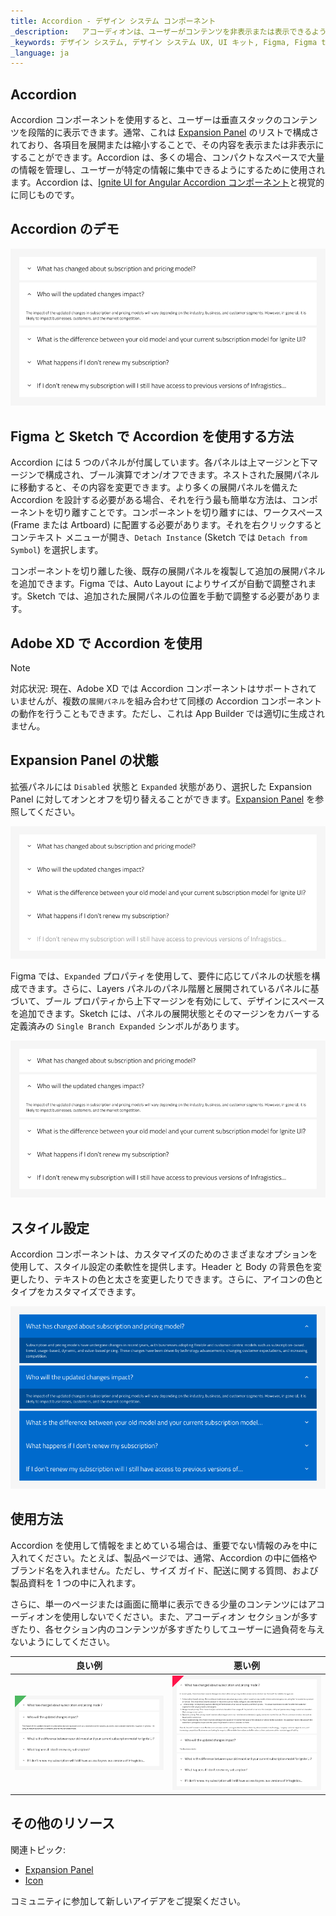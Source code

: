 ```yaml
---
title: Accordion - デザイン システム コンポーネント
_description: 	アコーディオンは、ユーザーがコンテンツを非表示または表示できるようにするユーザー インターフェイス コンポーネントです。
_keywords: デザイン システム, デザイン システム UX, UI キット, Figma, Figma to Angular, Figma からコードをエクスポート, Figma to HTML, Figma UI キット, Sketch, Ignite UI for Angular, Sketch to Angular, Angular, Angular デザイン システム, Sketch からコードをエクスポート, Angular 向けデザイン キット, Sketch HTML, Sketch to HTML, Sketch UI キット, Adobe XD, Adobe XD to Angular, Adobe XD からコードをエクスポート, Adobe XD to HTML, Adobe XD UI キット
_language: ja
---
```


## Accordion

Accordion  コンポーネントを使用すると、ユーザーは垂直スタックのコンテンツを段階的に表示できます。通常、これは [Expansion Panel](expansion-panel.md) のリストで構成されており、各項目を展開または縮小することで、その内容を表示または非表示にすることができます。Accordion は、多くの場合、コンパクトなスペースで大量の情報を管理し、ユーザーが特定の情報に集中できるようにするために使用されます。Accordion は、[Ignite UI for Angular Accordion コンポーネント](https://jp.infragistics.com/products/ignite-ui-angular/angular/components/accordion)と視覚的に同じものです。

## Accordion のデモ

<img class="responsive-img" src="../images/accordion_expanded_panel_demo.png" srcset="../images/accordion_expanded_panel_demo@2x.png 2x" />

## Figma と Sketch で Accordion を使用する方法

Accordion には 5 つのパネルが付属しています。各パネルは上マージンと下マージンで構成され、ブール演算でオン/オフできます。ネストされた展開パネルに移動すると、その内容を変更できます。より多くの展開パネルを備えた Accordion を設計する必要がある場合、それを行う最も簡単な方法は、コンポーネントを切り離すことです。コンポーネントを切り離すには、ワークスペース (Frame または Artboard) に配置する必要があります。それを右クリックするとコンテキスト メニューが開き、`Detach Instance` (Sketch では `Detach from Symbol`) を選択します。

コンポーネントを切り離した後、既存の展開パネルを複製して追加の展開パネルを追加できます。Figma では、Auto Layout によりサイズが自動で調整されます。Sketch では、追加された展開パネルの位置を手動で調整する必要があります。

## Adobe XD で Accordion を使用

> [!NOTE]
> 対応状況: 現在、Adobe XD では Accordion コンポーネントはサポートされていませんが、複数の`展開パネル`を組み合わせて同様の Accordion コンポーネントの動作を行うこともできます。ただし、これは App Builder では適切に生成されません。

## Expansion Panel の状態

拡張パネルには `Disabled` 状態と `Expanded` 状態があり、選択した Expansion Panel に対してオンとオフを切り替えることができます。[Expansion Panel](expansion-panel.md) を参照してください。

<img class="responsive-img" src="../images/accordion_disabled-panel.png" srcset="../images/accordion_disabled-panel@2x.png 2x" />
<div class="divider--half"></div>

Figma では、`Expanded` プロパティを使用して、要件に応じてパネルの状態を構成できます。さらに、Layers パネルのパネル階層と展開されているパネルに基づいて、ブール プロパティから上下マージンを有効にして、デザインにスペースを追加できます。Sketch には、パネルの展開状態とそのマージンをカバーする定義済みの `Single Branch Expanded` シンボルがあります。

<img class="responsive-img" src="../images/accordion_expanded_panel_demo.png" srcset="../images/accordion_expanded_panel_demo@2x.png 2x" />

## スタイル設定

Accordion コンポーネントは、カスタマイズのためのさまざまなオプションを使用して、スタイル設定の柔軟性を提供します。Header と Body の背景色を変更したり、テキストの色と太さを変更したりできます。さらに、アイコンの色とタイプをカスタマイズできます。

<img class="responsive-img" src="../images/accordion_styling.png" srcset="../images/accordion_styling@2x.png 2x" />

## 使用方法

Accordion を使用して情報をまとめている場合は、重要でない情報のみを中に入れてください。たとえば、製品ページでは、通常、Accordion の中に価格やブランド名を入れません。ただし、サイズ ガイド、配送に関する質問、および製品資料を 1 つの中に入れます。

さらに、単一のページまたは画面に簡単に表示できる少量のコンテンツにはアコーディオンを使用しないでください。また、アコーディオン セクションが多すぎたり、各セクション内のコンテンツが多すぎたりしてユーザーに過負荷を与えないようにしてください。

| 良い例                                                                             | 悪い例                                                                              |
| ------------------------------------------------------------------------------ | ---------------------------------------------------------------------------------- |
| <img class="responsive-img" src="../images/accordion_do1.png" srcset="../images/accordion_do1@2x.png 2x" /> | <img class="responsive-img" src="../images/accordion_dont1.png" srcset="../images/accordion_dont1@2x.png 2x" /> |

## その他のリソース

関連トピック:

- [Expansion Panel](expansion-panel.md)
- [Icon](icon.md)

コミュニティに参加して新しいアイデアをご提案ください。
